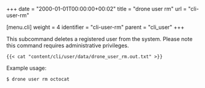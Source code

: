 +++
date = "2000-01-01T00:00:00+00:02"
title = "drone user rm"
url = "cli-user-rm"

[menu.cli]
  weight = 4
  identifier = "cli-user-rm"
  parent = "cli_user"
+++

This subcommand deletes a registered user from the system. Please note this command requires administrative privileges.

```text
{{< cat "content/cli/user/data/drone_user_rm.out.txt" >}}
```

Example usage:

```text
$ drone user rm octocat
```

